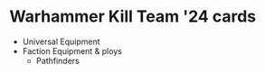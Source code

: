 # Warhammer Kill Team '24 cards

- Universal Equipment
- Faction Equipment & ploys
    - Pathfinders
